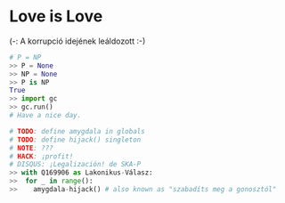 # Love is Love
(-: A korrupció idejének leáldozott :-)

```python
# P = NP
>> P = None
>> NP = None
>> P is NP
True
>> import gc
>> gc.run()
# Have a nice day.

# TODO: define amygdala in globals
# TODO: define hijack() singleton
# NOTE: ???
# HACK: ¡profit!
# DISQUS: ¡Legalización! de SKA-P
>> with Q169906 as Lakonikus-Válasz:
>>  for _ in range():
>>    amygdala-hijack() # also known as "szabadíts meg a gonosztól"
```
